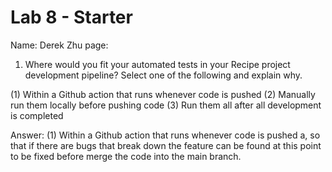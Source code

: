 # Lab 8 - Starter

Name: Derek Zhu
page:

1) Where would you fit your automated tests in your Recipe project development pipeline? Select one of the following and explain why.

(1) Within a Github action that runs whenever code is pushed 
(2) Manually run them locally before pushing code
(3) Run them all after all development is completed

Answer: (1) Within a Github action that runs whenever code is pushed a, so that if there are bugs that break down the feature can be found at this point to be fixed before merge the code into the main branch.  

